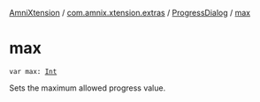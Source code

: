 [AmniXtension](../../index.md) / [com.amnix.xtension.extras](../index.md) / [ProgressDialog](index.md) / [max](./max.md)

# max

`var max: `[`Int`](https://kotlinlang.org/api/latest/jvm/stdlib/kotlin/-int/index.html)

Sets the maximum allowed progress value.

